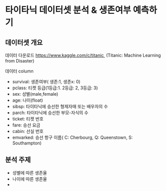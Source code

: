 # 타이타닉 데이터셋 분석 & 생존여부 예측하기

## 데이터셋 개요
데이터 다운로드
https://www.kaggle.com/c/titanic  (Titanic: Machine Learning from Disaster)  

데이터 column
- survival: 생존여부( 생존:1, 생존x: 0)
- pclass: 티켓 등급(1등급:1. 2등급: 2, 3등급: 3)
- sex: 성별(male,female)
- age: 나이(float)
- sibsp: 타이타닉에 승선한 형제자매 또는 배우자의 수
- parch: 타이타닉에 승선한 부모-자식의 수
- ticket: 티켓 번호
- fare: 승선 요금
- cabin: 선실 번호
- emvarked: 승선 항구 이름( C: Cherbourg, Q: Queenstown, S: Southampton)

## 분석 주제

- 성별에 따른 생존율
- 나이에 따른 생존율
- 

